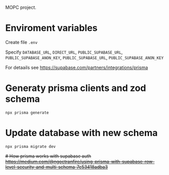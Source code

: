 MOPC project.

# Enviroment variables

Create file `.env`

Specify `DATABASE_URL`, `DIRECT_URL`, `PUBLIC_SUPABASE_URL`, `PUBLIC_SUPABASE_ANON_KEY`, `PUBLIC_SUPABASE_URL`, `PUBLIC_SUPABASE_ANON_KEY`

For detaails see https://supabase.com/partners/integrations/prisma

# Generaty prisma clients and zod schema
```shell
npx prisma generate
```

# Update database with new schema
```shell
npx prisma migrate dev
```

~~# How prisma works with supabase auth~~
~~https://medium.com/@ngoctranfire/using-prisma-with-supabase-row-level-security-and-multi-schema-7c53418adba3~~